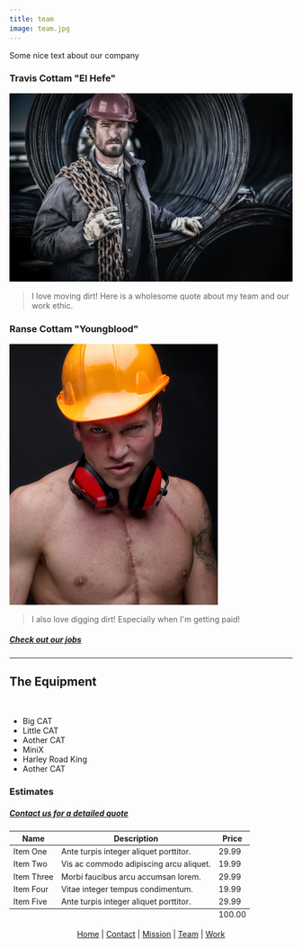 ```yaml
---
title: team
image: team.jpg
---
```

<p> Some nice text about our company </p>

<section>
  <h3 class="major"> Travis Cottam "El Hefe" </h3>
  <span class="image main"><img src="assets/images/trav.jpg" alt="" /></span>
  <blockquote>I love moving dirt! Here is a wholesome quote about my team and our work ethic.</blockquote>
  <h3 class="major"> Ranse Cottam "Youngblood" </h3>
  <span class="image main"><img src="assets/images/ranse.jpg" alt="" /></span>
  <blockquote>I also love digging dirt! Especially when I'm getting paid!</blockquote>
  <h5><a href="#work">Check out our jobs</a></h5>
</section>
<hr>
<section>
  <h2 class> The Equipment </h2>
  </br>
  <ul>
    <li>Big CAT</li>
    <li>Little CAT</li>
    <li>Aother CAT</li>
    <li>MiniX</li>
    <li>Harley Road King</li>
    <li>Aother CAT</li>
  </ul>
</section>

<section>
	<h3 class="major">Estimates</h3>
	<h5><a href="#contact">Contact us for a detailed quote</a></h5>
	<div class="table-wrapper">
		<table>
			<thead>
				<tr>
					<th>Name</th>
					<th>Description</th>
					<th>Price</th>
				</tr>
			</thead>
			<tbody>
				<tr>
					<td>Item One</td>
					<td>Ante turpis integer aliquet porttitor.</td>
					<td>29.99</td>
				</tr>
				<tr>
					<td>Item Two</td>
					<td>Vis ac commodo adipiscing arcu aliquet.</td>
					<td>19.99</td>
				</tr>
				<tr>
					<td>Item Three</td>
					<td> Morbi faucibus arcu accumsan lorem.</td>
					<td>29.99</td>
				</tr>
				<tr>
					<td>Item Four</td>
					<td>Vitae integer tempus condimentum.</td>
					<td>19.99</td>
				</tr>
				<tr>
					<td>Item Five</td>
					<td>Ante turpis integer aliquet porttitor.</td>
					<td>29.99</td>
				</tr>
			</tbody>
			<tfoot>
				<tr>
					<td colspan="2"></td>
					<td>100.00</td>
				</tr>
			</tfoot>
		</table>
	</div>
</section>

<!-- Footlinks -->
<p class="copyright" style="text-align:center;"><a href="#">Home</a> | <a href="#contact">Contact</a> | <a href="#mission">Mission</a> | <a href="#team">Team</a> | <a href="#work">Work</a></p>
